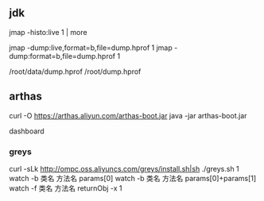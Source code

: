 ## jdk
jmap -histo:live 1 | more

jmap -dump:live,format=b,file=dump.hprof 1
jmap -dump:format=b,file=dump.hprof 1

/root/data/dump.hprof
/root/dump.hprof

## arthas
curl -O https://arthas.aliyun.com/arthas-boot.jar
java -jar arthas-boot.jar

dashboard

### greys
curl -sLk http://ompc.oss.aliyuncs.com/greys/install.sh|sh
./greys.sh 1
watch -b 类名 方法名 params[0]
watch -b 类名 方法名 params[0]+params[1]
watch -f 类名 方法名 returnObj -x 1